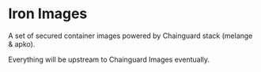 # Iron Images

A set of secured container images powered by Chainguard stack (melange & apko).

Everything will be upstream to Chainguard Images eventually.
